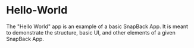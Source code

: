 Hello-World
===========

The "Hello World" app is an example of a basic SnapBack App.  It is meant to demonstrate the structure, basic UI, and other elements of a given SnapBack App.
